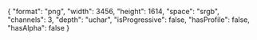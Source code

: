 {
  "format": "png",
  "width": 3456,
  "height": 1614,
  "space": "srgb",
  "channels": 3,
  "depth": "uchar",
  "isProgressive": false,
  "hasProfile": false,
  "hasAlpha": false
}